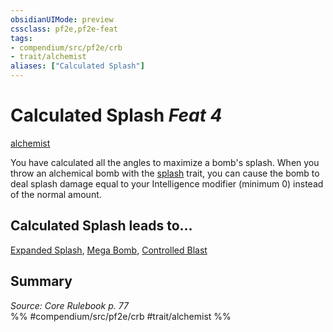 ```yaml
---
obsidianUIMode: preview
cssclass: pf2e,pf2e-feat
tags:
- compendium/src/pf2e/crb
- trait/alchemist
aliases: ["Calculated Splash"]
---
```

# Calculated Splash  *Feat 4*  
[alchemist](../../rules/traits/alchemist.md)  


You have calculated all the angles to maximize a bomb's splash. When you throw an alchemical bomb with the [splash](../../rules/traits/splash.md) trait, you can cause the bomb to deal splash damage equal to your Intelligence modifier (minimum 0) instead of the normal amount.

## Calculated Splash leads to...

[Expanded Splash](expanded-splash.md), [Mega Bomb](mega-bomb.md), [Controlled Blast](controlled-blast-g-g.md)

## Summary

*Source: Core Rulebook p. 77*  
%% #compendium/src/pf2e/crb #trait/alchemist %%